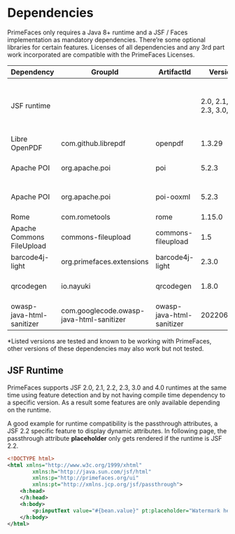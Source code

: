 # Dependencies

PrimeFaces only requires a Java 8+ runtime and a JSF / Faces implementation as mandatory
dependencies. There’re some optional libraries for certain features. Licenses of all dependencies and
any 3rd part work incorporated are compatible with the PrimeFaces Licenses.

| Dependency | GroupId | ArtifactId | Version | Type | Description |
| --- | --- | --- | --- | --- | --- |
| JSF runtime | | |  2.0, 2.1, 2.2, 2.3, 3.0, 4.0 | Required | Apache MyFaces or Eclipse (former Oracle) Mojarra |
| Libre OpenPDF | com.github.librepdf | openpdf | 1.3.29 | Optional | DataExporter (PDF) |
| Apache POI | org.apache.poi | poi | 5.2.3 | Optional | DataExporter (Excel XLS or XML) |
| Apache POI | org.apache.poi | poi-ooxml | 5.2.3 | Optional | DataExporter (Excel XLSX Office 2003) |
| Rome | com.rometools | rome | 1.15.0 | Optional | FeedReader |
| Apache Commons FileUpload | commons-fileupload | commons-fileupload | 1.5 | Optional | FileUpload |
| barcode4j-light | org.primefaces.extensions | barcode4j-light | 2.3.0 | Optional | Barcode |
| qrcodegen | io.nayuki | qrcodegen | 1.8.0 | Optional | QR Code support for Barcode |
| owasp-java-html-sanitizer | com.googlecode.owasp-java-html-sanitizer | owasp-java-html-sanitizer |  20220608.1 | Optional | TextEditor |

*Listed versions are tested and known to be working with PrimeFaces, other versions of these
dependencies may also work but not tested.

## JSF Runtime ##
PrimeFaces supports JSF 2.0, 2.1, 2.2, 2.3, 3.0 and 4.0 runtimes at the same time using feature detection and
by not having compile time dependency to a specific version. As a result some features are only
available depending on the runtime.

A good example for runtime compatibility is the passthrough attributes, a JSF 2.2 specific feature to
display dynamic attributes. In following page, the passthrough attribute **placeholder** only gets rendered
if the runtime is JSF 2.2.

```xml
<!DOCTYPE html>
<html xmlns="http://www.w3c.org/1999/xhtml"
        xmlns:h="http://java.sun.com/jsf/html"
        xmlns:p="http://primefaces.org/ui"
        xmlns:pt="http://xmlns.jcp.org/jsf/passthrough">
    <h:head>
    </h:head>
    <h:body>
        <p:inputText value="#{bean.value}" pt:placeholder="Watermark here"/>
    </h:body>
</html>
```
